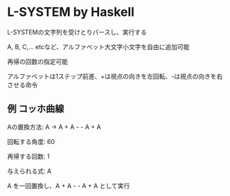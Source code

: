 # L-SYSTEM by Haskell

L-SYSTEMの文字列を受けとりパースし、実行する

A, B, C,... etcなど、アルファベット大文字小文字を自由に追加可能

再帰の回数の指定可能

アルファベットは1ステップ前進、+は視点の向きを左回転、-は視点の向きを右させる命令

## 例 コッホ曲線
Aの置換方法: A -> A + A - - A + A

回転する角度: 60

再帰する回数: 1

与えられる式: A

A を一回置換し、A + A - - A + A として実行
